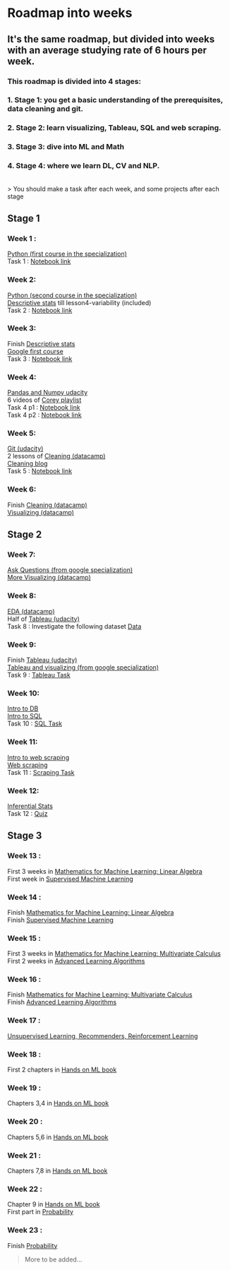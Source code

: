 # Roadmap into weeks

## It's the same roadmap, but divided into weeks with an average studying rate of 6 hours per week.

### This roadmap is divided into 4 stages:
### 1. Stage 1: you get a basic understanding of the prerequisites, data cleaning and git.
### 2. Stage 2: learn visualizing, Tableau, SQL and web scraping.
### 3. Stage 3: dive into ML and Math
### 4. Stage 4: where we learn DL, CV and NLP.


<br>
> You should make a task after each week, and some projects after each stage

## Stage 1
### Week 1 :
[Python (first course in the specialization)](https://www.coursera.org/learn/python?specialization=python) <br> 
Task 1 : [Notebook link](https://colab.research.google.com/drive/1N_sxUfzFwAEQmqVuOxMfaRGxFuw9DnPm?usp=sharing) <br> 

### Week 2:
[Python (second course in the specialization)]( https://www.coursera.org/learn/python-data?specialization=python) <br> 
[Descriptive stats](https://www.udacity.com/course/intro-to-descriptive-statistics--ud827) till lesson4-variability (included) <br>
Task 2 : [Notebook link](https://colab.research.google.com/drive/1JCuKVSZPRKMOG4xzD36Oo0oSHq9628w8?fbclid=IwAR2QiEDl6vzgsERONTARCt2GWgDb-apTwZOjrcJRTOIVMrmT4dfiMj-KyXo) <br> 

### Week 3:
Finish [Descriptive stats](https://www.udacity.com/course/intro-to-descriptive-statistics--ud827) <br>
[Google first course](https://www.coursera.org/learn/foundations-data?specialization=google-data-analytics) <br>
Task 3 : [Notebook link](https://colab.research.google.com/drive/1tA5Ryyoj1TKyNO2_NoH2M_MB9oNAuTob?usp=sharing) <br> 

### Week 4:
[Pandas and Numpy udacity](https://classroom.udacity.com/courses/ud170 ) <br>
6 videos of [Corey playlist](https://www.youtube.com/playlist?list=PL-osiE80TeTsWmV9i9c58mdDCSskIFdDS ) <br>
Task 4 p1 : [Notebook link](https://colab.research.google.com/drive/1bAS39rOstc4bf3vdaTvD8PEjlHyIB8wp?usp=sharing#scrollTo=MwzekJmUstWR) <br> 
Task 4 p2 : [Notebook link](https://colab.research.google.com/drive/1jGpdatYPiQv5VLPtQutRPtGsi6Bpm3U4?usp=sharing) <br> 


### Week 5:
[Git (udacity)](https://bit.ly/3I1h8yc) <br>
2 lessons of [Cleaning (datacamp)](https://app.datacamp.com/learn/courses/cleaning-data-in-python) <br> 
[Cleaning blog](https://bit.ly/3vXqybR ) <br>
Task 5 : [Notebook link](https://colab.research.google.com/drive/1w_sO_9GcQbDsnbHl85XvUYwNOVA0vsE5?usp=sharing) <br> 


### Week 6:
Finish [Cleaning (datacamp)](https://app.datacamp.com/learn/courses/cleaning-data-in-python) <br>
[Visualizing (datacamp)](https://app.datacamp.com/learn/courses/introduction-to-data-visualization-with-seaborn ) <br>

## Stage 2
### Week 7:
[Ask Questions (from google specialization)](https://www.coursera.org/learn/ask-questions-make-decisions?specialization=google-data-analytics) <br>
[More Visualizing (datacamp)](https://app.datacamp.com/learn/courses/intermediate-data-visualization-with-seaborn ) <br>


### Week 8:
[EDA (datacamp)](https://app.datacamp.com/learn/courses/exploratory-data-analysis-in-python) <br>
Half of [Tableau (udacity)](https://www.udacity.com/course/data-visualization-in-tableau--ud1006 ) <br>
Task 8 : Investigate the following dataset [Data](https://www.kaggle.com/datasets/jessemostipak/hotel-booking-demand)


### Week 9:
Finish [Tableau (udacity)](https://www.udacity.com/course/data-visualization-in-tableau--ud1006 ) <br>
[Tableau and visualizing (from google specialization)](https://www.coursera.org/learn/visualize-data?specialization=google-data-analytics) <br>
Task 9 : [Tableau Task](https://docs.google.com/document/d/1TamjhCdFRgyPi6ZRiYFGRs5KyECbcN6a_vpimEK-aP8/edit?usp=sharing)


### Week 10:
[Intro to DB](https://app.datacamp.com/learn/courses/introduction-to-relational-databases-in-sql) <br>
[Intro to SQL](https://app.datacamp.com/learn/courses/introduction-to-sql) <br>
Task 10 : [SQL Task](https://docs.google.com/document/d/17i9YNOBgyrKJ8cNAA43zDMcUJ7yj3xwrImcZ-SjoHVY/edit?usp=sharing)


### Week 11:
[Intro to web scraping](https://app.datacamp.com/learn/courses/intermediate-importing-data-in-python) <br>
[Web scraping](https://app.datacamp.com/learn/courses/web-scraping-with-python) <br> 
Task 11 : [Scraping Task](https://docs.google.com/document/d/1TmhlH5gOV-glWIMgq6P51sPr3GezLnpaiEqDlptsVDE/edit?usp=sharing)
 

### Week 12:
[Inferential Stats](https://classroom.udacity.com/courses/ud201 ) <br>
Task 12 : [Quiz](https://docs.google.com/forms/d/e/1FAIpQLSc0QKKMx2LuDcnuC_9nDyzQDhnn2BKkwoAe6KxwdQ_FjEsBYw/viewform?usp=sf_link)



## Stage 3
### Week 13 :
First 3 weeks in [Mathematics for Machine Learning: Linear Algebra](https://www.coursera.org/learn/linear-algebra-machine-learning?specialization=mathematics-machine-learning) <br> 
First week in [Supervised Machine Learning](https://www.coursera.org/learn/machine-learning) <br> 


### Week 14 :
Finish [Mathematics for Machine Learning: Linear Algebra](https://www.coursera.org/learn/linear-algebra-machine-learning?specialization=mathematics-machine-learning) <br>
Finish [Supervised Machine Learning](https://www.coursera.org/learn/machine-learning) <br> 


### Week 15 :
First 3 weeks in [Mathematics for Machine Learning: Multivariate Calculus](https://www.coursera.org/learn/multivariate-calculus-machine-learning) <br>
First 2 weeks in [Advanced Learning Algorithms](https://www.coursera.org/learn/advanced-learning-algorithms) <br> 


### Week 16 :
Finish [Mathematics for Machine Learning: Multivariate Calculus](https://www.coursera.org/learn/multivariate-calculus-machine-learning) <br>
Finish [Advanced Learning Algorithms](https://www.coursera.org/learn/advanced-learning-algorithms) <br> 


### Week 17 :
[Unsupervised Learning, Recommenders, Reinforcement Learning](https://www.coursera.org/learn/unsupervised-learning-recommenders-reinforcement-learning) <br>


### Week 18 :
First 2 chapters in [Hands on ML book](https://drive.google.com/file/d/1tAoPyJfFOt6fzi2SFGJAJArPlIKWV5gd/view?usp=sharing) <br>


### Week 19 :
Chapters 3,4 in [Hands on ML book](https://drive.google.com/file/d/1tAoPyJfFOt6fzi2SFGJAJArPlIKWV5gd/view?usp=sharing) <br>


### Week 20 :
Chapters 5,6 in [Hands on ML book](https://drive.google.com/file/d/1tAoPyJfFOt6fzi2SFGJAJArPlIKWV5gd/view?usp=sharing) <br>


### Week 21 :
Chapters 7,8 in [Hands on ML book](https://drive.google.com/file/d/1tAoPyJfFOt6fzi2SFGJAJArPlIKWV5gd/view?usp=sharing) <br>


### Week 22 :
Chapter 9 in [Hands on ML book](https://drive.google.com/file/d/1tAoPyJfFOt6fzi2SFGJAJArPlIKWV5gd/view?usp=sharing) <br>
First part in [Probability](https://www.khanacademy.org/math/statistics-probability/probability-library) <br>


### Week 23 :
Finish [Probability](https://www.khanacademy.org/math/statistics-probability/probability-library) <br>

> More to be added...


